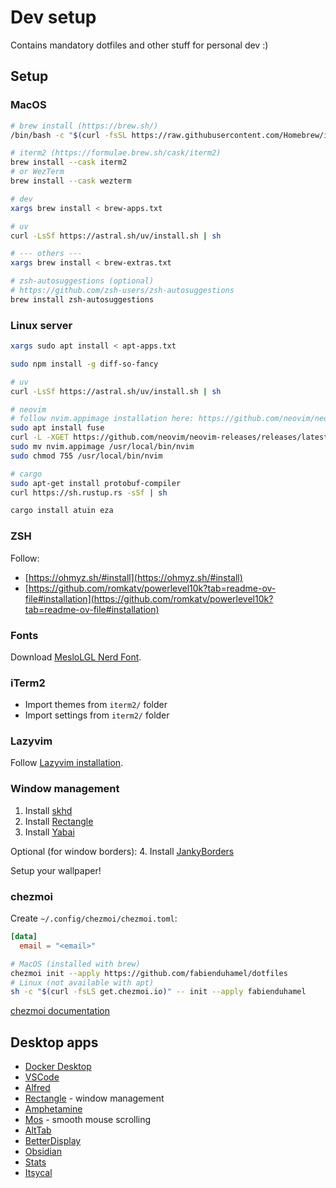 # Dev setup

Contains mandatory dotfiles and other stuff for personal dev :)

## Setup

### MacOS

```sh
# brew install (https://brew.sh/)
/bin/bash -c "$(curl -fsSL https://raw.githubusercontent.com/Homebrew/install/HEAD/install.sh)"

# iterm2 (https://formulae.brew.sh/cask/iterm2)
brew install --cask iterm2
# or WezTerm
brew install --cask wezterm

# dev
xargs brew install < brew-apps.txt

# uv
curl -LsSf https://astral.sh/uv/install.sh | sh

# --- others ---
xargs brew install < brew-extras.txt

# zsh-autosuggestions (optional)
# https://github.com/zsh-users/zsh-autosuggestions
brew install zsh-autosuggestions
```

### Linux server

```sh
xargs sudo apt install < apt-apps.txt

sudo npm install -g diff-so-fancy

# uv
curl -LsSf https://astral.sh/uv/install.sh | sh

# neovim
# follow nvim.appimage installation here: https://github.com/neovim/neovim-releases/releases
sudo apt install fuse
curl -L -XGET https://github.com/neovim/neovim-releases/releases/latest/download/nvim.appimage -o nvim.appimage
sudo mv nvim.appimage /usr/local/bin/nvim
sudo chmod 755 /usr/local/bin/nvim

# cargo
sudo apt-get install protobuf-compiler
curl https://sh.rustup.rs -sSf | sh

cargo install atuin eza
```

### ZSH

Follow:

- [https://ohmyz.sh/#install](https://ohmyz.sh/#install)
- [https://github.com/romkatv/powerlevel10k?tab=readme-ov-file#installation](https://github.com/romkatv/powerlevel10k?tab=readme-ov-file#installation)

### Fonts

Download [MesloLGL Nerd Font](https://www.nerdfonts.com/font-downloads).

### iTerm2

- Import themes from `iterm2/` folder
- Import settings from `iterm2/` folder

### Lazyvim

Follow [Lazyvim installation](https://www.lazyvim.org/installation).

### Window management

1. Install [skhd](https://github.com/koekeishiya/skhd)
2. Install [Rectangle](https://rectangleapp.com/)
3. Install [Yabai](https://github.com/koekeishiya/yabai)

Optional (for window borders):
4. Install [JankyBorders](https://github.com/FelixKratz/JankyBorders)

Setup your wallpaper!

### chezmoi

Create `~/.config/chezmoi/chezmoi.toml`:

```toml
[data]
  email = "<email>"
```

```sh
# MacOS (installed with brew)
chezmoi init --apply https://github.com/fabienduhamel/dotfiles
# Linux (not available with apt)
sh -c "$(curl -fsLS get.chezmoi.io)" -- init --apply fabienduhamel
```

[chezmoi documentation](https://www.chezmoi.io/user-guide/command-overview/)

## Desktop apps

- [Docker Desktop](https://www.docker.com/products/docker-desktop/)
- [VSCode](https://code.visualstudio.com/)
- [Alfred](https://www.alfredapp.com/)
- [Rectangle](https://rectangleapp.com/) - window management
- [Amphetamine](https://apps.apple.com/fr/app/amphetamine/id937984704?mt=12)
- [Mos](https://mos.caldis.me/) - smooth mouse scrolling
- [AltTab](https://alt-tab-macos.netlify.app/)
- [BetterDisplay](https://github.com/waydabber/BetterDisplay)
- [Obsidian](https://obsidian.md/)
- [Stats](https://github.com/exelban/stats)
- [Itsycal](https://www.mowglii.com/itsycal/)
